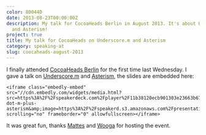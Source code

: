 ```yaml
---
color: 80044D
date: 2013-08-23T00:00:00Z
description: My talk for CocoaHeads Berlin in August 2013. It's about Underscore.m
  and Asterism!
project: true
title: My talk for CocoaHeads on Underscore.m and Asterism
category: speaking-at
slug: coocaheads-august-2013
---
```


I finally attended [CocoaHeads Berlin][ch-berlin] for the first time last
Wednesday. I gave a talk on [Underscore.m] and [Asterism], the slides are
embedded here:

<div class="embed rich speaker deck">
    <style type="text/css" scoped>
        .embed:after {
            padding-top: 65.2112676056338% !important;
        }
    </style>

    <iframe class="embedly-embed" src="//cdn.embedly.com/widgets/media.html?src=https%3A%2F%2Fspeakerdeck.com%2Fplayer%2F11b38120ecb901303e23663b67ccac51&amp;url=https%3A%2F%2Fspeakerdeck.com%2Frobb%2Funderscore-dot-m-plus-asterism&amp;image=https%3A%2F%2Fspeakerd.s3.amazonaws.com%2Fpresentations%2F11b38120ecb901303e23663b67ccac51%2Fslide_0.jpg&amp;key=01b95e9d4bd648fbb64752457c12935d&amp;type=text%2Fhtml&amp;schema=speakerdeck" scrolling="no" frameborder="0" allowfullscreen></iframe>
</div>

It was great fun, thanks [Mattes] and [Wooga] for hosting the event.

[ch-berlin]: http://cocoaheads.org/de/Berlin/
[Underscore.m]: https://github.com/robb/Underscore.m
[asterism]: https://github.com/robb/Asterism
[mattes]: https://twitter.com/MattesGroeger
[wooga]: http://wooga.de
